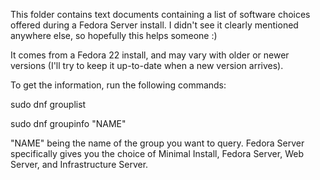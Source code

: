 This folder contains text documents containing a list of software choices offered during a Fedora Server install. I didn't see it clearly mentioned anywhere else, so hopefully this helps someone :)

It comes from a Fedora 22 install, and may vary with older or newer versions (I'll try to keep it up-to-date when a new version arrives).

To get the information, run the following commands:

sudo dnf grouplist

sudo dnf groupinfo "NAME"

"NAME" being the name of the group you want to query. Fedora Server specifically gives you the choice of Minimal Install, Fedora Server, Web Server, and Infrastructure Server.
